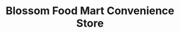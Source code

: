 ---
title: "Blossom Food Mart Convenience Store"
url: /blossom/blossom-food-mart-convenience-store/
shop: convenience
---